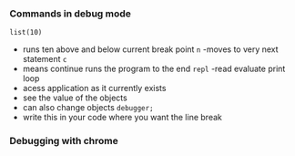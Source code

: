 ### Commands in debug mode
```list(10)```
- runs ten above and below current break point
```n```
-moves to very next statement
```c```
- means continue runs the program to the end
```repl```
-read evaluate print loop
- acess application as it currently exists
- see the value of the objects
- can also change objects
```debugger;```
- write this in your code where you want the line break

### Debugging with chrome
```
